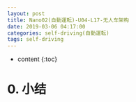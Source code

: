 ```yaml
---
layout: post
title: Nano02(自動運転)-U04-L17-无人车架构
date: 2019-03-06 04:17:00
categories: self-driving(自動運転)
tags: self-driving
---
```

* content
{:toc}

# 0. 小结